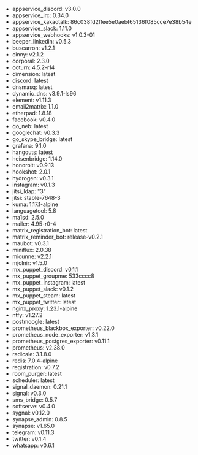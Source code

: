 * appservice_discord: v3.0.0
* appservice_irc: 0.34.0
* appservice_kakaotalk: 86c038fd2ffee5e0aebf65136f085cce7e38b54e
* appservice_slack: 1.11.0
* appservice_webhooks: v1.0.3-01
* beeper_linkedin: v0.5.3
* buscarron: v1.2.1
* cinny: v2.1.2
* corporal: 2.3.0
* coturn: 4.5.2-r14
* dimension: latest
* discord: latest
* dnsmasq: latest
* dynamic_dns: v3.9.1-ls96
* element: v1.11.3
* email2matrix: 1.1.0
* etherpad: 1.8.18
* facebook: v0.4.0
* go_neb: latest
* googlechat: v0.3.3
* go_skype_bridge: latest
* grafana: 9.1.0
* hangouts: latest
* heisenbridge: 1.14.0
* honoroit: v0.9.13
* hookshot: 2.0.1
* hydrogen: v0.3.1
* instagram: v0.1.3
* jitsi_ldap: "3"
* jitsi: stable-7648-3
* kuma: 1.17.1-alpine
* languagetool: 5.8
* ma1sd: 2.5.0
* mailer: 4.95-r0-4
* matrix_registration_bot: latest
* matrix_reminder_bot: release-v0.2.1
* maubot: v0.3.1
* miniflux: 2.0.38
* miounne: v2.2.1
* mjolnir: v1.5.0
* mx_puppet_discord: v0.1.1
* mx_puppet_groupme: 533cccc8
* mx_puppet_instagram: latest
* mx_puppet_slack: v0.1.2
* mx_puppet_steam: latest
* mx_puppet_twitter: latest
* nginx_proxy: 1.23.1-alpine
* ntfy: v1.27.2
* postmoogle: latest
* prometheus_blackbox_exporter: v0.22.0
* prometheus_node_exporter: v1.3.1
* prometheus_postgres_exporter: v0.11.1
* prometheus: v2.38.0
* radicale: 3.1.8.0
* redis: 7.0.4-alpine
* registration: v0.7.2
* room_purger: latest
* scheduler: latest
* signal_daemon: 0.21.1
* signal: v0.3.0
* sms_bridge: 0.5.7
* softserve: v0.4.0
* sygnal: v0.12.0
* synapse_admin: 0.8.5
* synapse: v1.65.0
* telegram: v0.11.3
* twitter: v0.1.4
* whatsapp: v0.6.1
